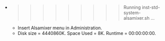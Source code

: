 * >>>>>>>>> Running inst-std-system-alsamixer.sh ...
  * Insert Alsamixer menu in Administration.
  * Disk size = 4440860K. Space Used = 8K. Runtime = 00:00:00:00.
